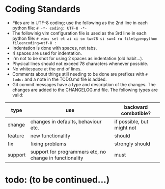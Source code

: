 Coding Standards
================

* Files are in UTF-8 coding; use the following as the 2nd line in
  each python file:
      `# -*- coding: UTF-8 -*-`
* The followinig vim configuration file is used as the 3rd line in
  each python file:
      `# vim: set et ai ci sm tw=78 si sw=4 ru filetype=python fileencoding=utf-8 :`
* Indentation is done with spaces, not tabs.
* 4 spaces are used for indentation.
* I'm not to be shot for using 2 spaces as indentation (old habit...).
* Physical lines should not exceed 78 characters whenever possible.
* No whitespace at the end of lines.
* Comments about things still needing to be done are prefixes with
      `# todo:`
  and a note in the TODO.md file is added.
* Git commit messages have a type and description of the changes.
  The changes are added to the CHANGELOG.md file.
  The following types are valid:

| type    | use | backward combatible? |
| ----    | --- | ---------------------- |
| change  | changes in defaults, behaviour etc. | if possible, but might not |
| feature | new functionality | should |
| fix     | fixing problems | strongly should |
| support | support for programmers etc, no change in functionality | must |

# todo: (to be continued...)
